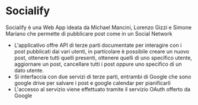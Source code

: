# Socialify

Socialify è una Web App ideata da Michael Mancini, Lorenzo Gizzi e Simone Mariano che permette di pubblicare post come in un Social Network
- L'applicativo offre API di terze parti documentate per interagire con i post pubblicati dai vari utenti, in particolare è possibile creare un nuovo post, ottenere tutti quelli presenti, ottenere quelli di uno specifico utente, aggiornare un post, cancellare tutti i post oppure uno specifico di un dato utente.
- Si interfaccia con due servizi di terze parti, entrambi di Google che sono google drive per salvare i post e google calendar per pianificarli
- L'accesso al servizio viene effettuato tramite il servizio OAuth offerto da Google
